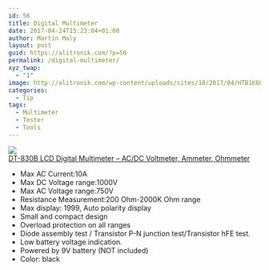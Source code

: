 ```yaml
---
id: 56
title: Digital Multimeter
date: 2017-04-24T15:23:04+01:00
author: Martin Maly
layout: post
guid: https://alitronik.com/?p=56
permalink: /digital-multimeter/
xyz_twap:
  - "1"
image: http://alitronik.com/wp-content/uploads/sites/18/2017/04/HTB1K60kLVXXXXXvXFXXq6xXFXXXH.jpg
categories:
  - Tip
tags:
  - Multimeter
  - Tester
  - Tools
---
```

<a href="http://s.click.aliexpress.com/e/6Y7eMRV" target="_parent"><img src="//ae01.alicdn.com/kf/HTB1JIuNPXXXXXaaXFXXq6xXFXXXE/New-Promotion-font-b-DT-830B-b-font-LCD-Digital-Multimeter-AC-DC-Voltmeter-Volt-Ohm.jpg_220x220.jpg" /><span style="display: block;">DT-830B LCD Digital Multimeter &#8211; AC/DC Voltmeter, Ammeter, Ohmmeter</span></a>

  * Max AC Current:10A
  * Max DC Voltage range:1000V
  * Max AC Voltage range:750V
  * Resistance Measurement:200 Ohm-2000K Ohm range
  * Max display: 1999, Auto polarity display
  * Small and compact design
  * Overload protection on all ranges
  * Diode assembly test / Transistor P-N junction test/Transistor hFE test.
  * Low battery voltage indication.
  * Powered by 9V battery (NOT included)
  * Color: black